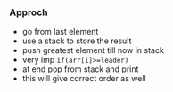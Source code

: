 ### Approch

- go from last element
- use a stack to store the result
- push greatest element till now in stack
- very imp `if(arr[i]>=leader)`
- at end pop from stack and print
- this will give correct order as well
